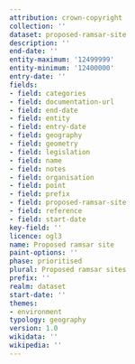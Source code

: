 ```yaml
---
attribution: crown-copyright
collection: ''
dataset: proposed-ramsar-site
description: ''
end-date: ''
entity-maximum: '12499999'
entity-minimum: '12400000'
entry-date: ''
fields:
- field: categories
- field: documentation-url
- field: end-date
- field: entity
- field: entry-date
- field: geography
- field: geometry
- field: legislation
- field: name
- field: notes
- field: organisation
- field: point
- field: prefix
- field: proposed-ramsar-site
- field: reference
- field: start-date
key-field: ''
licence: ogl3
name: Proposed ramsar site
paint-options: ''
phase: prioritised
plural: Proposed ramsar sites
prefix: ''
realm: dataset
start-date: ''
themes:
- environment
typology: geography
version: 1.0
wikidata: ''
wikipedia: ''
---
```

